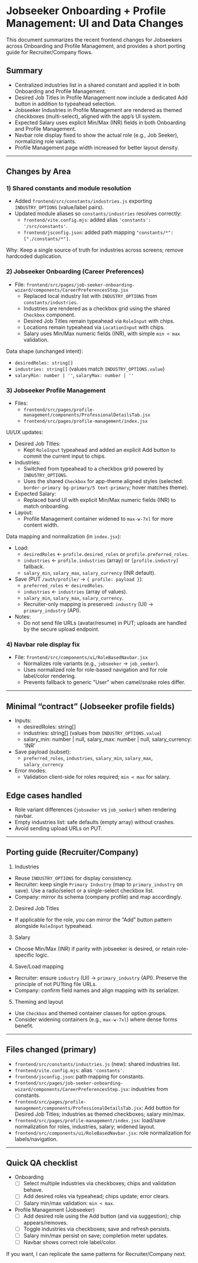 # Jobseeker Onboarding + Profile Management: UI and Data Changes

This document summarizes the recent frontend changes for Jobseekers across Onboarding and Profile Management, and provides a short porting guide for Recruiter/Company flows.

## Summary
- Centralized industries list in a shared constant and applied it in both Onboarding and Profile Management.
- Desired Job Titles in Profile Management now include a dedicated Add button in addition to typeahead selection.
- Jobseeker Industries in Profile Management are rendered as themed checkboxes (multi-select), aligned with the app’s UI system.
- Expected Salary uses explicit Min/Max (INR) fields in both Onboarding and Profile Management.
- Navbar role display fixed to show the actual role (e.g., Job Seeker), normalizing role variants.
- Profile Management page width increased for better layout density.

---

## Changes by Area

### 1) Shared constants and module resolution
- Added `frontend/src/constants/industries.js` exporting `INDUSTRY_OPTIONS` (value/label pairs).
- Updated module aliases so `constants/industries` resolves correctly:
  - `frontend/vite.config.mjs`: added alias `'constants': '/src/constants'`.
  - `frontend/jsconfig.json`: added path mapping `"constants/*": ["./constants/*"]`.

Why: Keep a single source of truth for industries across screens; remove hardcoded duplication.

### 2) Jobseeker Onboarding (Career Preferences)
- File: `frontend/src/pages/job-seeker-onboarding-wizard/components/CareerPreferencesStep.jsx`
  - Replaced local industry list with `INDUSTRY_OPTIONS` from `constants/industries`.
  - Industries are rendered as a checkbox grid using the shared `Checkbox` component.
  - Desired Job Titles remain typeahead via `RoleInput` with chips.
  - Locations remain typeahead via `LocationInput` with chips.
  - Salary uses Min/Max numeric fields (INR), with simple `min < max` validation.

Data shape (unchanged intent):
- `desiredRoles: string[]`
- `industries: string[]` (values match `INDUSTRY_OPTIONS.value`)
- `salaryMin: number | ''`, `salaryMax: number | ''`

### 3) Jobseeker Profile Management
- Files:
  - `frontend/src/pages/profile-management/components/ProfessionalDetailsTab.jsx`
  - `frontend/src/pages/profile-management/index.jsx`

UI/UX updates:
- Desired Job Titles:
  - Kept `RoleInput` typeahead and added an explicit Add button to commit the current input to chips.
- Industries:
  - Switched from typeahead to a checkbox grid powered by `INDUSTRY_OPTIONS`.
  - Uses the shared `Checkbox` for app-theme aligned styles (selected: `border-primary bg-primary/5 text-primary`; hover matches theme).
- Expected Salary:
  - Replaced band UI with explicit Min/Max numeric fields (INR) to match onboarding.
- Layout:
  - Profile Management container widened to `max-w-7xl` for more content width.

Data mapping and normalization (in `index.jsx`):
- Load:
  - `desiredRoles` ← `profile.desired_roles` or `profile.preferred_roles`.
  - `industries` ← `profile.industries` (array) or `[profile.industry]` fallback.
  - `salary_min`, `salary_max`, `salary_currency` (INR default).
- Save (PUT `/auth/profile/` → `{ profile: payload }`):
  - `preferred_roles` ← `desiredRoles`.
  - `industries` ← `industries` (array of values).
  - `salary_min`, `salary_max`, `salary_currency`.
  - Recruiter-only mapping is preserved: `industry` (UI) → `primary_industry` (API).
- Notes:
  - Do not send file URLs (avatar/resume) in PUT; uploads are handled by the secure upload endpoint.

### 4) Navbar role display fix
- File: `frontend/src/components/ui/RoleBasedNavbar.jsx`
  - Normalizes role variants (e.g., `jobseeker` → `job_seeker`).
  - Uses normalized role for role-based navigation and for role label/color rendering.
  - Prevents fallback to generic "User" when camel/snake roles differ.

---

## Minimal “contract” (Jobseeker profile fields)
- Inputs:
  - desiredRoles: string[]
  - industries: string[] (values from `INDUSTRY_OPTIONS.value`)
  - salary_min: number | null, salary_max: number | null, salary_currency: 'INR'
- Save payload (subset):
  - `preferred_roles`, `industries`, `salary_min`, `salary_max`, `salary_currency`
- Error modes:
  - Validation client-side for roles required; `min < max` for salary.

## Edge cases handled
- Role variant differences (`jobseeker` vs `job_seeker`) when rendering navbar.
- Empty industries list: safe defaults (empty array) without crashes.
- Avoid sending upload URLs on PUT.

---

## Porting guide (Recruiter/Company)

1) Industries
- Reuse `INDUSTRY_OPTIONS` for display consistency.
- Recruiter: keep single `Primary Industry` (map to `primary_industry` on save). Use a radio/select or a single-select checkbox list.
- Company: mirror its schema (company profile) and map accordingly.

2) Desired Job Titles
- If applicable for the role, you can mirror the “Add” button pattern alongside `RoleInput` typeahead.

3) Salary
- Choose Min/Max (INR) if parity with jobseeker is desired, or retain role-specific logic.

4) Save/Load mapping
- Recruiter: ensure `industry` (UI) → `primary_industry` (API). Preserve the principle of not PUTting file URLs.
- Company: confirm field names and align mapping with its serializer.

5) Theming and layout
- Use `Checkbox` and themed container classes for option groups.
- Consider widening containers (e.g., `max-w-7xl`) where dense forms benefit.

---

## Files changed (primary)
- `frontend/src/constants/industries.js` (new): shared industries list.
- `frontend/vite.config.mjs`: alias `'constants'`.
- `frontend/jsconfig.json`: path mapping for constants.
- `frontend/src/pages/job-seeker-onboarding-wizard/components/CareerPreferencesStep.jsx`: industries from constants.
- `frontend/src/pages/profile-management/components/ProfessionalDetailsTab.jsx`: Add button for Desired Job Titles; industries as themed checkboxes; salary min/max.
- `frontend/src/pages/profile-management/index.jsx`: load/save normalization for roles, industries, salary; widened layout.
- `frontend/src/components/ui/RoleBasedNavbar.jsx`: role normalization for labels/navigation.

---

## Quick QA checklist
- Onboarding
  - [ ] Select multiple industries via checkboxes; chips and validation behave.
  - [ ] Add desired roles via typeahead; chips update; error clears.
  - [ ] Salary min/max validation: `min < max`.
- Profile Management (Jobseeker)
  - [ ] Add desired role using the Add button (and via suggestion); chip appears/removes.
  - [ ] Toggle industries via checkboxes; save and refresh persists.
  - [ ] Salary min/max persist on save; completion meter updates.
  - [ ] Navbar shows correct role label/color.

If you want, I can replicate the same patterns for Recruiter/Company next.
